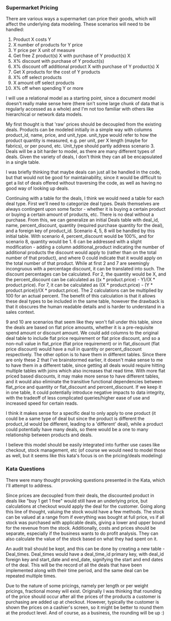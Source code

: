 ### Supermarket Pricing

There are various ways a supermarket can price their goods, which will affect the underlying data modeling. These scenarios will need to be handled:

1.  Product X costs Y
2.  X number of products for Y price
3.  Y price per X unit of measure
4.  Get free Z product(s) X with purchase of Y product(s) X
5.  X% discount with purchase of Y product(s)
6.  X% discount off additional product X with purchase of Y product(s) X
7.  Get X products for the cost of Y products
8.  X% off select products
9.  X amount off select products
10. X% off when spending Y or more

I will use a relational model as a starting point, since a document model doesn't really make sense here (there isn't some large chunk of data that is regularly accessed as a whole) and I'm not too familiar with others like hierarchical or network data models. 

My first thought is that 'raw' prices should be decoupled from the existing deals. Products can be modeled initially in a simple way with columns product_id, name, price, and unit_type. unit_type would refer to how the product quantity is measured, e.g. per unit, per X length (maybe for fabrics), or per pound, etc. Unit_type should partly address scenario 3. Deals will be a bit harder to model, as there are many different types of deals. Given the variety of deals, I don't think they can all be encapsulated in a single table. 

I was briefly thinking that maybe deals can just all be handled in the code, but that would not be good for maintainability, since it would be difficult to get a list of deals offered without traversing the code, as well as having no good way of looking up deals.

Continuing with a table for the deals, I think we would need a table for each deal type. First we'll need to categorize deal types. Deals themselves are always contingent upon some factor - whether it is buying a certain product or buying a certain amount of products, etc. There is no deal without a purchase. From this, we can generalize an initial Deals table with deal_id, name, percent_discount, quantity (required purchase quantity for the deal), and a foreign key of product_id. Scenario 4, 5, 8 will be handled by this initial table. With scenario 4, percent_discount would be 100%, and for scenario 8, quantity would be 1. 6 can be addressed with a slight modification - adding a column additional_product indicating the number of additional products the discount would apply to (rather than on the total number of that product), and where 0 could indicate that it would apply on the total number of that product. While at first 2 and 7 are seemingly incongruous with a percentage discount, it can be translated into such. The discount percentages can be calculated. For 2, the quantity would be X, and the percent_discount can be calculated as ((x * product.price) - Y)/(X * product.price). For 7, it can be calculated as ((X * product.price) - (Y * product.price))/(X * product.price). The 2 calculations can be multiplied by 100 for an actual percent. The benefit of this calculation is that it allows these deal types to be included in the same table, however the drawback is that it obscures the human readable details and is harder to understand in a sales context.

9 and 10 are scenarios that seem like they won't fall under this table, since the deals are based on flat price amounts, whether it is a pre-requisite spend amount or discount amount. We could add columns to the original deal table to include flat price requirement or flat price discount, and so a non-null value in flat_price (flat price requirement) or in flat_discount (flat price discount) would have a null in quantity or percent_discount respectively. The other option is to have them in different tables. Since there are only these 2 that I've brainstormed earlier, it doesn't make sense to me to have them in a different table, since getting all deals would require hitting multiple tables with joins which also increases that read time. With more flat priced based discounts, it may make more sense to have different tables, and it would also eliminate the transitive functional dependencies between flat_price and quantity or flat_discount and percent_discount. If we keep it in one table, it could potentially introduce negative impacts to data integrity, with the tradeoff of less complicated queries/higher ease of use and increased speed for certain reads.

I think it makes sense for a specific deal to only apply to one product (it could be a same type of deal but since the product is different the product_id would be different, leading to a 'different' deal), while a product could potentially have many deals, so there would be a one to many relationship between products and deals. 

I believe this model should be easily integrated into further use cases like checkout, stock management, etc (of course we would need to model those as well, but it seems like this kata's focus is on the pricing/deals modeling)

### Kata Questions

There were many thought provoking questions presented in the Kata, which I'll attempt to address. 

Since prices are decoupled from their deals, the discounted product in deals like "buy 1 get 1 free" would still have an underlying price, but calculations at checkout would apply the deal for the customer. Going along this line of thought, valuing the stock would have a few methods. The stock can be valued at a range from if everything was bought at full price, vs if all stock was purchased with applicable deals, giving a lower and upper bound for the revenue from the stock. Additionally, costs and prices should be separate, especially if the business wants to do profit analysis. They can also calculate the value of the stock based on what they had spent on it. 

An audit trail should be kept, and this can be done by creating a new table - Deal_times. Deal_times would have a deal_time_id primary key, with deal_id foreign key and start_date and end_date, signifying the start and end dates of the deal. This will be the record of all the deals that have been implemented along with their time period, and the same deal can be repeated multiple times. 

Due to the nature of some pricings, namely per length or per weight pricings, fractional money will exist. Originally I was thinking that rounding of the price should occur after all the prices of the products a customer is purchasing are added up at checkout. However, typically the customer is shown the prices on a cashier's screen, so it might be better to round them at the product level. And of course, as a business, the rounding will be up :)

